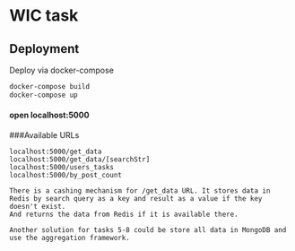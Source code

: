 # WIC task

## Deployment
Deploy via docker-compose

```bash
docker-compose build
docker-compose up
```

#### open localhost:5000

###Available URLs 
```
localhost:5000/get_data
localhost:5000/get_data/[searchStr]
localhost:5000/users_tasks
localhost:5000/by_post_count
```

```
There is a cashing mechanism for /get_data URL. It stores data in Redis by search query as a key and result as a value if the key doesn't exist.
And returns the data from Redis if it is available there.
```
   
```
Another solution for tasks 5-8 could be store all data in MongoDB and use the aggregation framework.
```
